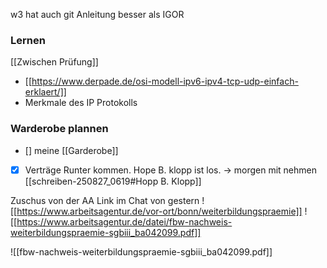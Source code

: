 w3 hat auch git Anleitung besser als IGOR
### Lernen
[[Zwischen Prüfung]]
- [[https://www.derpade.de/osi-modell-ipv6-ipv4-tcp-udp-einfach-erklaert/]]
- Merkmale des IP Protokolls
### Warderobe plannen
* [] meine [[Garderobe]]
- [x] Verträge
Runter kommen.
Hope B. klopp ist los.
-> morgen mit nehmen
[[schreiben-250827_0619#Hopp B. Klopp]]

Zuschus von der AA
Link im Chat von gestern
![[https://www.arbeitsagentur.de/vor-ort/bonn/weiterbildungspraemie]]
![[https://www.arbeitsagentur.de/datei/fbw-nachweis-weiterbildungspraemie-sgbiii_ba042099.pdf]]

![[fbw-nachweis-weiterbildungspraemie-sgbiii_ba042099.pdf]]
